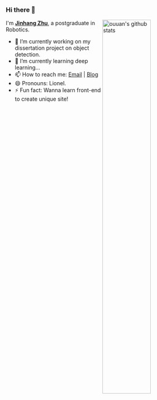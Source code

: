 ### Hi there 👋


<img align="right" alt="ouuan's github stats" width="50%" src="https://github-readme-stats.vercel.app/api?username=jinhangzhu&show_icons=true">

I'm [**Jinhang Zhu**](https://github.com/JinhangZhu), a postgraduate in Robotics.

- 🔭 I’m currently working on my dissertation project on object detection.
- 🌱 I’m currently learning deep learning...
- 📫 How to reach me: [Email](mailto:jinhang.d.zhu@gmail.com) | [Blog](https://www.jinhang.work/)
- 😄 Pronouns: Lionel.
- ⚡ Fun fact: Wanna learn front-end to create unique site!

